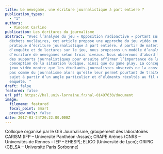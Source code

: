 ```yaml
---
title: Le newsgame, une écriture journalistique à part entière ?
publication_types:
  - "1"
authors:
  - Vincent Carlino
publication: Les écritures du journalisme
abstract: "Avec l’analyse du jeu « Opposition radioactive » portant sur les
  déchets nucléaires, cet article propose une approche du jeu vidéo en tant que
  pratique d’écriture journalistique à part entière. À partir de matériaux
  d’enquête et de lectures sur le jeu, nous proposons un modèle d’analyse
  d’écriture de newsgames selon trois niveaux. Nous observons d’abord l’écriture
  des supports journalistiques pour ensuite affirmer l’importance de la
  conception de la situation ludique, ainsi que du game play. La conception de
  jeux vidéo montre que les étudiants-journalistes observés ne la considèrent
  pas comme du journalisme alors qu’elle leur permet pourtant de traiter leur
  sujet à partir d’un angle particulier et d’éléments récoltés au fil de leur
  enquête. "
draft: false
featured: false
url_pdf: https://hal.univ-lorraine.fr/hal-01497630/document
image:
  filename: featured
  focal_point: Smart
  preview_only: false
date: 2017-03-24T20:22:00.000Z
---
```


Colloque organisé par le GIS Journalisme, groupement des laboratoires CARISM (IFP – Université Panthéon-Assas); CRAPE Arènes (CNRS – Universités de Rennes – IEP – EHESP); ELICO (Université de Lyon); GRIPIC (CELSA – Université Paris Sorbonne)
